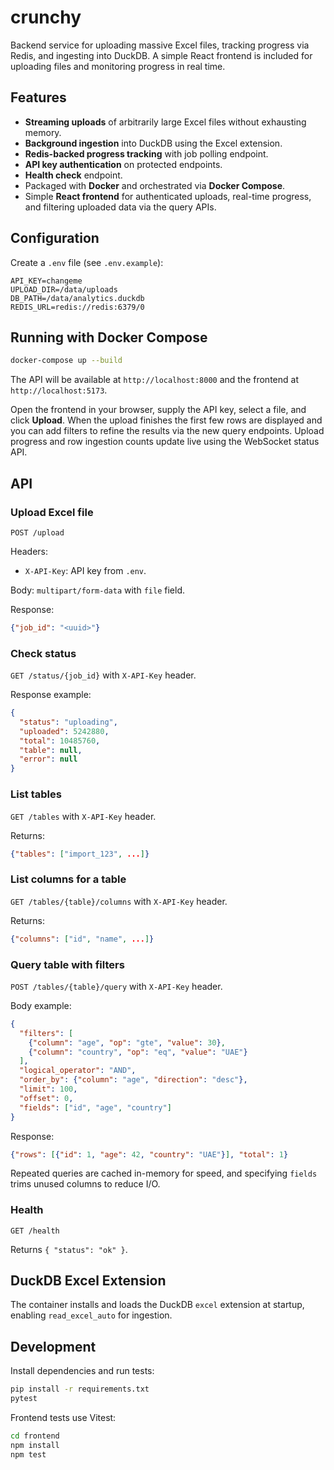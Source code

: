 # crunchy

Backend service for uploading massive Excel files, tracking progress via Redis, and ingesting into DuckDB. A simple React frontend is included for uploading files and monitoring progress in real time.

## Features
- **Streaming uploads** of arbitrarily large Excel files without exhausting memory.
- **Background ingestion** into DuckDB using the Excel extension.
- **Redis-backed progress tracking** with job polling endpoint.
- **API key authentication** on protected endpoints.
- **Health check** endpoint.
- Packaged with **Docker** and orchestrated via **Docker Compose**.
 - Simple **React frontend** for authenticated uploads, real-time progress, and filtering uploaded data via the query APIs.

## Configuration
Create a `.env` file (see `.env.example`):

```env
API_KEY=changeme
UPLOAD_DIR=/data/uploads
DB_PATH=/data/analytics.duckdb
REDIS_URL=redis://redis:6379/0
```

## Running with Docker Compose
```bash
docker-compose up --build
```
The API will be available at `http://localhost:8000` and the frontend at `http://localhost:5173`.

Open the frontend in your browser, supply the API key, select a file, and click **Upload**. When the upload finishes the first few rows are displayed and you can add filters to refine the results via the new query endpoints. Upload progress and row ingestion counts update live using the WebSocket status API.

## API
### Upload Excel file
`POST /upload`

Headers:
- `X-API-Key`: API key from `.env`.

Body: `multipart/form-data` with `file` field.

Response:
```json
{"job_id": "<uuid>"}
```

### Check status
`GET /status/{job_id}` with `X-API-Key` header.

Response example:
```json
{
  "status": "uploading",
  "uploaded": 5242880,
  "total": 10485760,
  "table": null,
  "error": null
}
```

### List tables
`GET /tables` with `X-API-Key` header.

Returns:
```json
{"tables": ["import_123", ...]}
```

### List columns for a table
`GET /tables/{table}/columns` with `X-API-Key` header.

Returns:
```json
{"columns": ["id", "name", ...]}
```

### Query table with filters
`POST /tables/{table}/query` with `X-API-Key` header.

Body example:
```json
{
  "filters": [
    {"column": "age", "op": "gte", "value": 30},
    {"column": "country", "op": "eq", "value": "UAE"}
  ],
  "logical_operator": "AND",
  "order_by": {"column": "age", "direction": "desc"},
  "limit": 100,
  "offset": 0,
  "fields": ["id", "age", "country"]
}
```

Response:
```json
{"rows": [{"id": 1, "age": 42, "country": "UAE"}], "total": 1}
```

Repeated queries are cached in-memory for speed, and specifying `fields` trims unused columns to reduce I/O.

### Health
`GET /health`

Returns `{ "status": "ok" }`.

## DuckDB Excel Extension
The container installs and loads the DuckDB `excel` extension at startup, enabling `read_excel_auto` for ingestion.

## Development
Install dependencies and run tests:
```bash
pip install -r requirements.txt
pytest
```

Frontend tests use Vitest:
```bash
cd frontend
npm install
npm test
```

